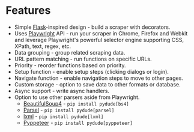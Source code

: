 # Features

- Simple [Flask](https://github.com/pallets/flask)-inspired design - build a scraper with decorators.
- Uses [Playwright](https://playwright.dev/python/) API - run your scraper in Chrome, Firefox and Webkit and leverage Playwright's powerful selector engine supporting CSS, XPath, text, regex, etc.
- Data grouping - group related scraping data.
- URL pattern matching - run functions on specific URLs.
- Priority - reorder functions based on priority.
- Setup function - enable setup steps (clicking dialogs or login).
- Navigate function - enable navigation steps to move to other pages.
- Custom storage - option to save data to other formats or database.
- Async support - write async handlers.
- Option to use other parsers aside from Playwright.
    - [BeautifulSoup4](https://www.crummy.com/software/BeautifulSoup/bs4/doc/) - `pip install pydude[bs4]`
    - [Parsel](https://github.com/scrapy/parsel) - `pip install pydude[parsel]`
    - [lxml](https://lxml.de/) - `pip install pydude[lxml]`
    - [Pyppeteer](https://github.com/pyppeteer/pyppeteer) - `pip install pydude[pyppeteer]`
